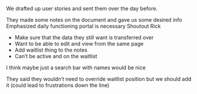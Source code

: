 We drafted up user stories and sent them over the day before.

They made some notes on the document and gave us some desired info 
Emphasized daily functioning portal is necessary
Shoutout Rick

* Make sure that the data they still want is transferred over
* Want to be able to edit and view from the same page
* Add waitlist thing to the notes
* Can’t be active and on the waitlist

I think maybe just a search bar with names would be nice 

They said they wouldn’t need to override waitlist position but we should add it (could lead to frustrations down the line)

